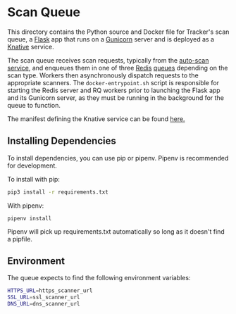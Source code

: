 # Scan Queue

This directory contains the Python source and Docker file for Tracker's scan queue, a [Flask](https://palletsprojects.com/p/flask/) app that runs on a [Gunicorn](https://gunicorn.org/) server and is deployed as a [Knative](https://knative.dev/) service.

The scan queue receives scan requests, typically from the [auto-scan service](https://github.com/canada-ca/tracker/tree/master/services/auto-scan), and enqueues them in one of three [Redis](https://redis.io/) [queues](https://python-rq.org/) depending on the scan type. Workers then asynchronously dispatch requests to the appropriate scanners. The `docker-entrypoint.sh` script is responsible for starting the Redis server and RQ workers prior to launching the Flask app and its Gunicorn server, as they must be running in the background for the queue to function.

The manifest defining the Knative service can be found [here.](https://github.com/canada-ca/tracker/blob/master/app/bases/knative/config/queues.yaml)

## Installing Dependencies

To install dependencies, you can use pip or pipenv. Pipenv is recommended for development.

To install with pip:
```bash
pip3 install -r requirements.txt
```

With pipenv:
```
pipenv install
```
Pipenv will pick up requirements.txt automatically so long as it doesn't find a pipfile. 

## Environment

The queue expects to find the following environment variables:

```bash
HTTPS_URL=https_scanner_url
SSL_URL=ssl_scanner_url
DNS_URL=dns_scanner_url
```
